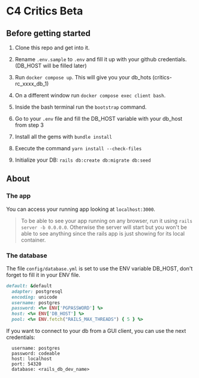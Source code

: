 # C4 Critics Beta

## Before getting started

1. Clone this repo and get into it.

2. Rename `.env.sample` to `.env` and fill it up with your github credentials. (DB_HOST will be filled later)

3. Run `docker compose up`. This will give you your db_hots (critics-rc_xxxx_db_1)

4. On a different window run `docker compose exec client bash`.

5. Inside the bash terminal run the `bootstrap` command.

6. Go to your `.env` file and fill the DB_HOST variable with your db_host from step 3

7. Install all the gems with `bundle install`

8. Execute the command `yarn install --check-files`

9. Initialize your DB: `rails db:create db:migrate db:seed`

## About

### The app

You can access your running app looking at `localhost:3000`.

> To be able to see your app running on any browser, run it using `rails server -b 0.0.0.0`.
> Otherwise the server will start but you won't be able to see anything since the rails app is just showing for its local container.

### The database

The file `config/database.yml` is set to use the ENV variable DB_HOST, don't forget to fill it in your ENV file.

```ruby
default: &default
  adapter: postgresql
  encoding: unicode
  username: postgres
  password: <%= ENV['PGPASSWORD'] %>
  host: <%= ENV['DB_HOST'] %>
  pool: <%= ENV.fetch("RAILS_MAX_THREADS") { 5 } %>
```

If you want to connect to your db from a GUI client, you can use the next credentials:

```
  username: postgres
  password: codeable
  host: localhost
  port: 54320
  database: <rails_db_dev_name>
```
